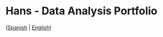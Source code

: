 # Hans - Data Analysis Portfolio 
([Spanish](https://github.com/HansAllTech/Hans_Data_Analysis_Portfolio/blob/main/Proyectos.md#tabla-de-contenido-es--en) | [English](https://github.com/HansAllTech/Hans_Data_Analysis_Portfolio/blob/main/Projects.md#table-of-content-es--en))                                                 
                                                                                                                                                                  
                                                                                  
                                                                                       
                                                           
                                             
                         
                                                
          
           
    
   
    
  
